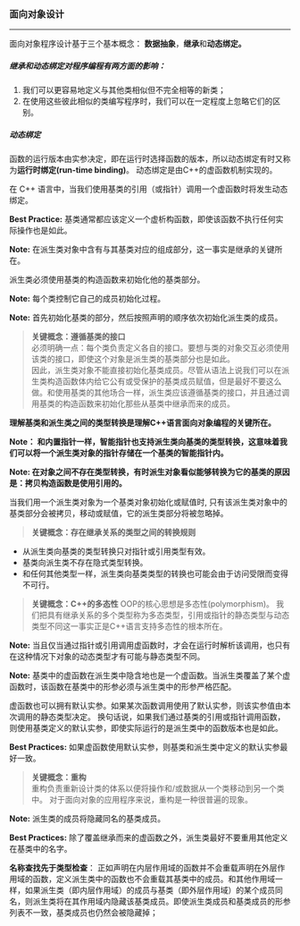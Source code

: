 ### 面向对象设计
---

面向对象程序设计基于三个基本概念： **数据抽象**，**继承**和**动态绑定。**


##### 继承和动态绑定对程序编程有两方面的影响：

1. 我们可以更容易地定义与其他类相似但不完全相等的新类；
2. 在使用这些彼此相似的类编写程序时，我们可以在一定程度上忽略它们的区别。 

##### 动态绑定

函数的运行版本由实参决定，即在运行时选择函数的版本，所以动态绑定有时又称为**运行时绑定(run-time binding)**。 动态绑定是由C++的虚函数机制实现的。 

在 C++ 语言中，当我们使用基类的引用（或指针）调用一个虚函数时将发生动态绑定。 

**Best Practice:** 基类通常都应该定义一个虚析构函数，即使该函数不执行任何实际操作也是如此。 

**Note:** 在派生类对象中含有与其基类对应的组成部分，这一事实是继承的关键所在。 

派生类必须使用基类的构造函数来初始化他的基类部分。 

**Note:** 每个类控制它自己的成员初始化过程。 

**Note:** 首先初始化基类的部分，然后按照声明的顺序依次初始化派生类的成员。 

> **关键概念：遵循基类的接口**<br/>
必须明确一点：每个类负责定义各自的接口。要想与类的对象交互必须使用该类的接口，即使这个对象是派生类的基类部分也是如此。 <br/>
因此，派生类对象不能直接初始化基类成员。尽管从语法上说我们可以在派生类构造函数体内给它公有或受保护的基类成员赋值，但是最好不要这么做。和使用基类的其他场合一样，派生类应该遵循基类的接口，并且通过调用基类的构造函数来初始化那些从基类中继承而来的成员。 

**理解基类和派生类之间的类型转换是理解C++语言面向对象编程的关键所在。**

**Note： 和内置指针一样，智能指针也支持派生类向基类的类型转换，这意味着我们可以将一个派生类对象的指针存储在一个基类的智能指针内。**

**Note: 在对象之间不存在类型转换，有时派生对象看似能够转换为它的基类的原因是：拷贝构造函数是使用引用的。**

 当我们用一个派生类对象为一个基类对象初始化或赋值时, 只有该派生类对象中的基类部分会被拷贝，移动或赋值，它的派生类部分将被忽略掉。 

> **关键概念：存在继承关系的类型之间的转换规则**<br/>
* 从派生类向基类的类型转换只对指针或引用类型有效。 
* 基类向派生类不存在隐式类型转换。 
* 和任何其他类型一样，派生类向基类类型的转换也可能会由于访问受限而变得不可行。 


> **关键概念：C++的多态性**
OOP的核心思想是多态性(polymorphism)。 我们把具有继承关系的多个类型称为多态类型，引用或指针的静态类型与动态类型不同这一事实正是C++语言支持多态性的根本所在。 

**Note:** 当且仅当通过指针或引用调用虚函数时，才会在运行时解析该调用，也只有在这种情况下对象的动态类型才有可能与静态类型不同。 

**Note:** 基类中的虚函数在派生类中隐含地也是一个虚函数。当派生类覆盖了某个虚函数时，该函数在基类中的形参必须与派生类中的形参严格匹配。 

虚函数也可以拥有默认实参。如果某次函数调用使用了默认实参，则该实参值由本次调用的静态类型决定。 
换句话说，如果我们通过基类的引用或指针调用函数，则使用基类定义的默认实参，即使实际运行的是派生类中的函数版本也是如此。 

**Best Practices:** 如果虚函数使用默认实参，则基类和派生类中定义的默认实参最好一致。 

> **关键概念：重构**<br/>
重构负责重新设计类的体系以便将操作和/或数据从一个类移动到另一个类中。 对于面向对象的应用程序来说，重构是一种很普遍的现象。

**Note:** 派生类的成员将隐藏同名的基类成员。 

**Best Practices:** 除了覆盖继承而来的虚函数之外，派生类最好不要重用其他定义在基类中的名字。 

**名称查找先于类型检查**： 正如声明在内层作用域的函数并不会重载声明在外层作用域的函数，定义派生类中的函数也不会重载其基类中的成员。和其他作用域一样，如果派生类（即内层作用域）的成员与基类（即外层作用域）的某个成员同名，则派生类将在其作用域内隐藏该基类成员。即使派生类成员和基类成员的形参列表不一致，基类成员也仍然会被隐藏掉； 



